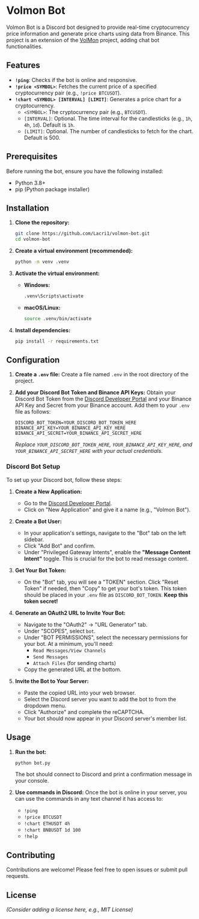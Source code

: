 # Volmon Bot

Volmon Bot is a Discord bot designed to provide real-time cryptocurrency price information and generate price charts using data from Binance. This project is an extension of the [VolMon](https://github.com/Lacri1/VolMon) project, adding chat bot functionalities.

## Features

*   **`!ping`**: Checks if the bot is online and responsive.
*   **`!price <SYMBOL>`**: Fetches the current price of a specified cryptocurrency pair (e.g., `!price BTCUSDT`).
*   **`!chart <SYMBOL> [INTERVAL] [LIMIT]`**: Generates a price chart for a cryptocurrency.
    *   `<SYMBOL>`: The cryptocurrency pair (e.g., `BTCUSDT`).
    *   `[INTERVAL]`: Optional. The time interval for the candlesticks (e.g., `1h`, `4h`, `1d`). Default is `1h`.
    *   `[LIMIT]`: Optional. The number of candlesticks to fetch for the chart. Default is 500.

## Prerequisites

Before running the bot, ensure you have the following installed:

*   Python 3.8+
*   pip (Python package installer)

## Installation

1.  **Clone the repository:**
    ```bash
    git clone https://github.com/Lacri1/volmon-bot.git
    cd volmon-bot
    ```

2.  **Create a virtual environment (recommended):**
    ```bash
    python -m venv .venv
    ```

3.  **Activate the virtual environment:**
    *   **Windows:**
        ```bash
        .venv\Scripts\activate
        ```
    *   **macOS/Linux:**
        ```bash
        source .venv/bin/activate
        ```

4.  **Install dependencies:**
    ```bash
    pip install -r requirements.txt
    ```

## Configuration

1.  **Create a `.env` file:**
    Create a file named `.env` in the root directory of the project.

2.  **Add your Discord Bot Token and Binance API Keys:**
    Obtain your Discord Bot Token from the [Discord Developer Portal](https://discord.com/developers/applications) and your Binance API Key and Secret from your Binance account. Add them to your `.env` file as follows:

    ```
    DISCORD_BOT_TOKEN=YOUR_DISCORD_BOT_TOKEN_HERE
    BINANCE_API_KEY=YOUR_BINANCE_API_KEY_HERE
    BINANCE_API_SECRET=YOUR_BINANCE_API_SECRET_HERE
    ```
    *Replace `YOUR_DISCORD_BOT_TOKEN_HERE`, `YOUR_BINANCE_API_KEY_HERE`, and `YOUR_BINANCE_API_SECRET_HERE` with your actual credentials.*

### Discord Bot Setup

To set up your Discord bot, follow these steps:

1.  **Create a New Application:**
    *   Go to the [Discord Developer Portal](https://discord.com/developers/applications).
    *   Click on "New Application" and give it a name (e.g., "Volmon Bot").

2.  **Create a Bot User:**
    *   In your application's settings, navigate to the "Bot" tab on the left sidebar.
    *   Click "Add Bot" and confirm.
    *   Under "Privileged Gateway Intents", enable the **"Message Content Intent"** toggle. This is crucial for the bot to read message content.

3.  **Get Your Bot Token:**
    *   On the "Bot" tab, you will see a "TOKEN" section. Click "Reset Token" if needed, then "Copy" to get your bot's token. This token should be placed in your `.env` file as `DISCORD_BOT_TOKEN`. **Keep this token secret!**

4.  **Generate an OAuth2 URL to Invite Your Bot:**
    *   Navigate to the "OAuth2" -> "URL Generator" tab.
    *   Under "SCOPES", select `bot`.
    *   Under "BOT PERMISSIONS", select the necessary permissions for your bot. At a minimum, you'll need:
        *   `Read Messages/View Channels`
        *   `Send Messages`
        *   `Attach Files` (for sending charts)
    *   Copy the generated URL at the bottom.

5.  **Invite the Bot to Your Server:**
    *   Paste the copied URL into your web browser.
    *   Select the Discord server you want to add the bot to from the dropdown menu.
    *   Click "Authorize" and complete the reCAPTCHA.
    *   Your bot should now appear in your Discord server's member list.

## Usage

1.  **Run the bot:**
    ```bash
    python bot.py
    ```
    The bot should connect to Discord and print a confirmation message in your console.

2.  **Use commands in Discord:**
    Once the bot is online in your server, you can use the commands in any text channel it has access to:
    *   `!ping`
    *   `!price BTCUSDT`
    *   `!chart ETHUSDT 4h`
    *   `!chart BNBUSDT 1d 100`
    *   `!help`

## Contributing

Contributions are welcome! Please feel free to open issues or submit pull requests.

## License

*(Consider adding a license here, e.g., MIT License)*